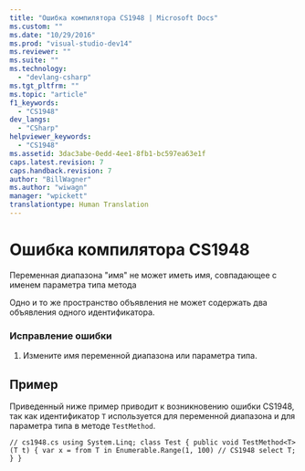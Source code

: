 ```yaml
---
title: "Ошибка компилятора CS1948 | Microsoft Docs"
ms.custom: ""
ms.date: "10/29/2016"
ms.prod: "visual-studio-dev14"
ms.reviewer: ""
ms.suite: ""
ms.technology: 
  - "devlang-csharp"
ms.tgt_pltfrm: ""
ms.topic: "article"
f1_keywords: 
  - "CS1948"
dev_langs: 
  - "CSharp"
helpviewer_keywords: 
  - "CS1948"
ms.assetid: 3dac3abe-0edd-4ee1-8fb1-bc597ea63e1f
caps.latest.revision: 7
caps.handback.revision: 7
author: "BillWagner"
ms.author: "wiwagn"
manager: "wpickett"
translationtype: Human Translation
---
```

# Ошибка компилятора CS1948
Переменная диапазона "имя" не может иметь имя, совпадающее с именем параметра типа метода  
  
 Одно и то же пространство объявления не может содержать два объявления одного идентификатора.  
  
### Исправление ошибки  
  
1.  Измените имя переменной диапазона или параметра типа.  
  
## Пример  
 Приведенный ниже пример приводит к возникновению ошибки CS1948, так как идентификатор `T` используется для переменной диапазона и для параметра типа в методе `TestMethod`.  
  
```  
// cs1948.cs using System.Linq; class Test { public void TestMethod<T>(T t) { var x = from T in Enumerable.Range(1, 100) // CS1948 select T; } }  
```